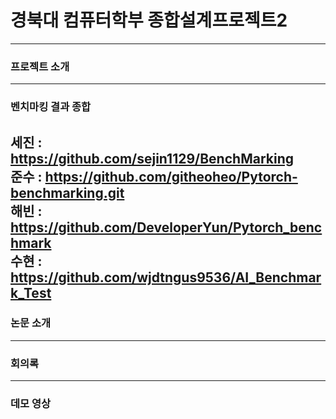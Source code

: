# 경북대 컴퓨터학부 종합설계프로젝트2 
---
### 프로젝트 소개

---
### 벤치마킹 결과 종합  
세진 : https://github.com/sejin1129/BenchMarking  
준수 : https://github.com/githeoheo/Pytorch-benchmarking.git  
해빈 : https://github.com/DeveloperYun/Pytorch_benchmark  
수현 : https://github.com/wjdtngus9536/AI_Benchmark_Test  
---
### 논문 소개

---
### 회의록

---
### 데모 영상


